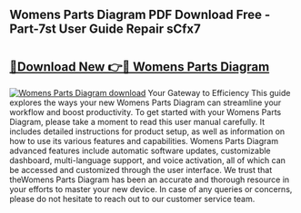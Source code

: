 ## Womens Parts Diagram PDF Download Free - Part-7st User Guide Repair sCfx7

# <h2><a href="http://dflkkrd.blite.top/?on=Womens+Parts+Diagram">🔗Download New 👉🔴 Womens Parts Diagram</a></h2>

[![Womens Parts Diagram download](https://i.imgur.com/lujVjoI.png)](http://dflkkrd.blite.top/?on=Womens+Parts+Diagram)
Your Gateway to Efficiency This guide explores the ways your new Womens Parts Diagram can streamline your workflow and boost productivity. To get started with your Womens Parts Diagram, please take a moment to read this user manual carefully. It includes detailed instructions for product setup, as well as information on how to use its various features and capabilities. Womens Parts Diagram advanced features include automatic software updates, customizable dashboard, multi-language support, and voice activation, all of which can be accessed and customized through the user interface. We trust that theWomens Parts Diagram has been an accurate and thorough resource in your efforts to master your new device. In case of any queries or concerns, please do not hesitate to reach out to our customer service team.
